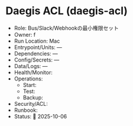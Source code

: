# Daegis ACL (daegis-acl)
- Role: Bus/Slack/Webhookの最小権限セット
- Owner: f
- Run Location: Mac
- Entrypoint/Units: —
- Dependencies: —
- Config/Secrets: —
- Data/Logs: —
- Health/Monitor: 
- Operations:
  - Start:
  - Test:
  - Backup:
- Security/ACL:
- Runbook:
- Status: 🚧 2025-10-06
